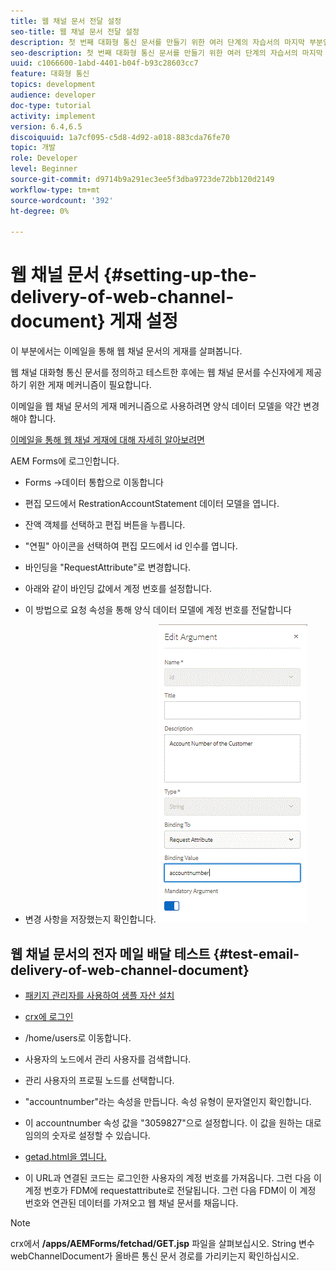 ```yaml
---
title: 웹 채널 문서 전달 설정
seo-title: 웹 채널 문서 전달 설정
description: 첫 번째 대화형 통신 문서를 만들기 위한 여러 단계의 자습서의 마지막 부분입니다. 이 부분에서는 이메일을 통해 웹 채널 문서의 게재를 살펴봅니다.
seo-description: 첫 번째 대화형 통신 문서를 만들기 위한 여러 단계의 자습서의 마지막 부분입니다. 이 부분에서는 이메일을 통해 웹 채널 문서의 게재를 살펴봅니다.
uuid: c1066600-1abd-4401-b04f-b93c28603cc7
feature: 대화형 통신
topics: development
audience: developer
doc-type: tutorial
activity: implement
version: 6.4,6.5
discoiquuid: 1a7cf095-c5d8-4d92-a018-883cda76fe70
topic: 개발
role: Developer
level: Beginner
source-git-commit: d9714b9a291ec3ee5f3dba9723de72bb120d2149
workflow-type: tm+mt
source-wordcount: '392'
ht-degree: 0%

---
```



# 웹 채널 문서 {#setting-up-the-delivery-of-web-channel-document} 게재 설정


이 부분에서는 이메일을 통해 웹 채널 문서의 게재를 살펴봅니다.

웹 채널 대화형 통신 문서를 정의하고 테스트한 후에는 웹 채널 문서를 수신자에게 제공하기 위한 게재 메커니즘이 필요합니다.

이메일을 웹 채널 문서의 게재 메커니즘으로 사용하려면 양식 데이터 모델을 약간 변경해야 합니다.

[이메일을 통해 웹 채널 게재에 대해 자세히 알아보려면](/help/forms/interactive-communications/delivery-of-web-channel-document-tutorial-use.md)

AEM Forms에 로그인합니다.

* Forms ->데이터 통합으로 이동합니다

* 편집 모드에서 RestrationAccountStatement 데이터 모델을 엽니다.

* 잔액 객체를 선택하고 편집 버튼을 누릅니다.

* &quot;연필&quot; 아이콘을 선택하여 편집 모드에서 id 인수를 엽니다.

* 바인딩을 &quot;RequestAttribute&quot;로 변경합니다.

* 아래와 같이 바인딩 값에서 계정 번호를 설정합니다.

* 이 방법으로 요청 속성을 통해 양식 데이터 모델에 계정 번호를 전달합니다

* 변경 사항을 저장했는지 확인합니다.
   ![fdm](assets/requestattribute.gif)

## 웹 채널 문서의 전자 메일 배달 테스트 {#test-email-delivery-of-web-channel-document}

* [패키지 관리자를 사용하여 샘플 자산 설치](assets/webchanneldelivery.zip)
* [crx에 로그인](http://localhost:4502/crx/de/index.jsp#)

* /home/users로 이동합니다.

* 사용자의 노드에서 관리 사용자를 검색합니다.

* 관리 사용자의 프로필 노드를 선택합니다.

* &quot;accountnumber&quot;라는 속성을 만듭니다. 속성 유형이 문자열인지 확인합니다.

* 이 accountnumber 속성 값을 &quot;3059827&quot;으로 설정합니다. 이 값을 원하는 대로 임의의 숫자로 설정할 수 있습니다.

* [getad.html을 엽니다.](http://localhost:4502/content/getad.html)

* 이 URL과 연결된 코드는 로그인한 사용자의 계정 번호를 가져옵니다. 그런 다음 이 계정 번호가 FDM에 requestattribute로 전달됩니다. 그런 다음 FDM이 이 계정 번호와 연관된 데이터를 가져오고 웹 채널 문서를 채웁니다.

>[!NOTE]
>
>crx에서 **/apps/AEMForms/fetchad/GET.jsp** 파일을 살펴보십시오. String 변수 webChannelDocument가 올바른 통신 문서 경로를 가리키는지 확인하십시오.
